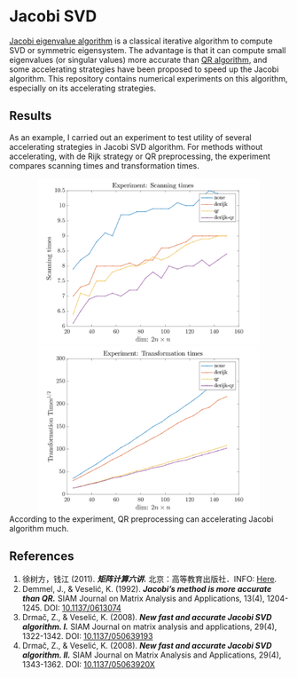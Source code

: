 # Jacobi SVD

[Jacobi eigenvalue algorithm](https://en.wikipedia.org/wiki/Jacobi_eigenvalue_algorithm) is a classical iterative algorithm to compute SVD or symmetric eigensystem. The advantage is that it can compute small eigenvalues (or singular values) more accurate than [QR algorithm](https://en.wikipedia.org/wiki/QR_algorithm), and some accelerating strategies have been proposed to speed up the Jacobi algorithm. This repository contains numerical experiments on this algorithm, especially on its accelerating strategies.

## Results
As an example, I carried out an experiment to test utility of several accelerating strategies in Jacobi SVD algorithm. For methods without accelerating, with de Rijk strategy or QR preprocessing, the experiment compares scanning times and transformation times.
<div align="center"><img src="figures/scan-times.svg" width="400px"><img src="figures/trans-times.svg" width="400px"></div>
According to the experiment, QR preprocessing can accelerating Jacobi algorithm much.

## References
1. 徐树方，钱江 (2011). _**矩阵计算六讲.**_ 北京：高等教育出版社．INFO: [Here](http://www.hep.edu.cn/book/details?uuid=52897a2b-1414-1000-bb7f-3fafc67de19c&objectId=oid:52897b11-1414-1000-bb82-3fafc67de19c).
2. Demmel, J., & Veselić, K. (1992). _**Jacobi’s method is more accurate than QR.**_ SIAM Journal on Matrix Analysis and Applications, 13(4), 1204-1245. DOI: [10.1137/0613074](https://doi.org/10.1137/0613074)
3. Drmač, Z., & Veselić, K. (2008). _**New fast and accurate Jacobi SVD algorithm. I.**_ SIAM Journal on matrix analysis and applications, 29(4), 1322-1342. DOI: [10.1137/050639193](https://doi.org/10.1137/050639193)
4. Drmač, Z., & Veselić, K. (2008). _**New fast and accurate Jacobi SVD algorithm. II.**_ SIAM Journal on Matrix Analysis and Applications, 29(4), 1343-1362. DOI: [10.1137/05063920X](https://doi.org/10.1137/05063920X)
